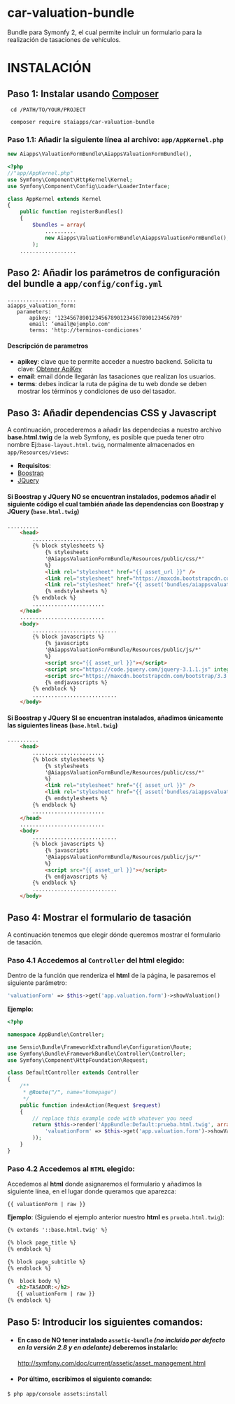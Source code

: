 # car-valuation-bundle
Bundle para Symonfy 2, el cual permite incluir un formulario para la realización de tasaciones de vehículos.

# INSTALACIÓN
## Paso 1: Instalar usando [Composer](https://getcomposer.org/) 

```shell
 cd /PATH/TO/YOUR/PROJECT
 
 composer require staiapps/car-valuation-bundle
```

### Paso 1.1: Añadir la siguiente línea al archivo: `app/AppKernel.php` 
```php
new Aiapps\ValuationFormBundle\AiappsValuationFormBundle(),
```

```php
<?php
//"app/AppKernel.php"
use Symfony\Component\HttpKernel\Kernel;
use Symfony\Component\Config\Loader\LoaderInterface;

class AppKernel extends Kernel
{
    public function registerBundles()
    {
        $bundles = array(
            ..........
            new Aiapps\ValuationFormBundle\AiappsValuationFormBundle(),
        );
    ..................
```
## Paso 2: Añadir los parámetros de configuración del bundle a `app/config/config.yml`
```
......................
aiapps_valuation_form:
   parameters:
       apikey: '123456789012345678901234567890123456789'
       email: ‘email@ejemplo.com'
       terms: 'http://terminos-condiciones'
```
#### Descripción de parametros
* **apikey**: clave que te permite acceder a nuestro backend. Solicita tu clave: [Obtener ApiKey](http://staiapps.com/app/tasador-de-coches/)
* **email**: email dónde llegarán las tasaciones que realizan los usuarios.
* **terms**: debes indicar la ruta de página de tu web donde se deben mostrar los términos y condiciones de uso del tasador.

## Paso 3: Añadir dependencias CSS y Javascript
A continuación, procederemos a añadir las dependecias a nuestro archivo **base.html.twig** de la web Symfony, es posible que pueda tener otro nombre Ej:`base-layout.html.twig`, normalmente almacenados en `app/Resources/views`: 
*  **Requisitos**:
  * [Boostrap](http://getbootstrap.com/getting-started/)
  * [JQuery](https://code.jquery.com/)

#### Si Boostrap y JQuery **NO** se encuentran instalados, podemos añadir el siguiente código el cual también añade las dependencias con Boostrap y JQuery  (`base.html.twig`)

```html
..........
    <head>
        .......................
        {% block stylesheets %}
            {% stylesheets
            '@AiappsValuationFormBundle/Resources/public/css/*'
            %}
            <link rel="stylesheet" href="{{ asset_url }}" />
            <link rel="stylesheet" href="https://maxcdn.bootstrapcdn.com/bootstrap/3.3.7/css/bootstrap.min.css" integrity="sha384-BVYiiSIFeK1dGmJRAkycuHAHRg32OmUcww7on3RYdg4Va+PmSTsz/K68vbdEjh4u" crossorigin="anonymous">
            <link rel="stylesheet" href="{{ asset('bundles/aiappsvaluationform/css/style.css') }}" type="text/css" media="all" />
            {% endstylesheets %}
        {% endblock %}
        .......................
    </head>
    ...........................
    <body>
        ...........................
        {% block javascripts %}
            {% javascripts
            '@AiappsValuationFormBundle/Resources/public/js/*'
            %}
            <script src="{{ asset_url }}"></script>
            <script src="https://code.jquery.com/jquery-3.1.1.js" integrity="sha256-16cdPddA6VdVInumRGo6IbivbERE8p7CQR3HzTBuELA=" crossorigin="anonymous"></script>
            <script src="https://maxcdn.bootstrapcdn.com/bootstrap/3.3.7/js/bootstrap.min.js" integrity="sha384-Tc5IQib027qvyjSMfHjOMaLkfuWVxZxUPnCJA7l2mCWNIpG9mGCD8wGNIcPD7Txa" crossorigin="anonymous"></script>
            {% endjavascripts %}
        {% endblock %}
        ...........................
    </body>
```

#### Si Boostrap y JQuery **SI** se encuentran instalados, añadimos únicamente las siguientes líneas  (`base.html.twig`)

```html
..........
    <head>
        .......................
        {% block stylesheets %}
            {% stylesheets
            '@AiappsValuationFormBundle/Resources/public/css/*'
            %}
            <link rel="stylesheet" href="{{ asset_url }}" />
            <link rel="stylesheet" href="{{ asset('bundles/aiappsvaluationform/css/style.css') }}" type="text/css" media="all" />
            {% endstylesheets %}
        {% endblock %}
        .......................
    </head>
    ...........................
    <body>
        ...........................
        {% block javascripts %}
            {% javascripts
            '@AiappsValuationFormBundle/Resources/public/js/*'
            %}
            <script src="{{ asset_url }}"></script>
            {% endjavascripts %}
        {% endblock %}
        ...........................
    </body>
```
## Paso 4: Mostrar el formulario de tasación
 A continuación tenemos que elegir dónde queremos mostrar el formulario de tasación.
 
### Paso 4.1 Accedemos al `Controller` del html elegido:

Dentro de la función que renderiza el **html** de la página, le pasaremos el siguiente parámetro:
```php
'valuationForm' => $this->get('app.valuation.form')->showValuation()
```
**Ejemplo:**
```php
<?php

namespace AppBundle\Controller;

use Sensio\Bundle\FrameworkExtraBundle\Configuration\Route;
use Symfony\Bundle\FrameworkBundle\Controller\Controller;
use Symfony\Component\HttpFoundation\Request;

class DefaultController extends Controller
{
    /**
     * @Route("/", name="homepage")
     */
    public function indexAction(Request $request)
    {
        // replace this example code with whatever you need
        return $this->render('AppBundle:Default:prueba.html.twig', array(
            'valuationForm' => $this->get('app.valuation.form')->showValuation()
        ));
    }
}
```

### Paso 4.2 Accedemos al `HTML` elegido:

Accedemos al **html** donde asignaremos el formulario y añadimos la siguiente línea, en el lugar donde queramos que aparezca:
```
{{ valuationForm | raw }}
```

**Ejemplo**: (Siguiendo el ejemplo anterior nuestro **html** es `prueba.html.twig`):
```html
{% extends '::base.html.twig' %}

{% block page_title %}
{% endblock %}

{% block page_subtitle %}
{% endblock %}

{%  block body %}
   <h2>TASADOR:</h2>
   {{ valuationForm | raw }}
{% endblock %}
```


## Paso 5: Introducir los siguientes comandos:

* #### En caso de **NO** tener instalado `assetic-bundle` *(no incluido por defecto en la versión 2.8 y en adelante)* deberemos instalarlo:
  http://symfony.com/doc/current/assetic/asset_management.html



* #### Por último, escribimos el siguiente comando:
```shell
$ php app/console assets:install
```
